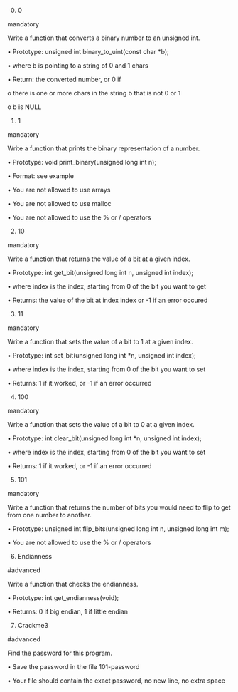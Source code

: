 0. 0

mandatory

Write a function that converts a binary number to an unsigned int.

•	Prototype: unsigned int binary_to_uint(const char *b);

•	where b is pointing to a string of 0 and 1 chars

•	Return: the converted number, or 0 if

o	there is one or more chars in the string b that is not 0 or 1

o	b is NULL

1. 1

mandatory

Write a function that prints the binary representation of a number.

•	Prototype: void print_binary(unsigned long int n);

•	Format: see example

•	You are not allowed to use arrays

•	You are not allowed to use malloc

•	You are not allowed to use the % or / operators

2. 10

mandatory

Write a function that returns the value of a bit at a given index.

•	Prototype: int get_bit(unsigned long int n, unsigned int index);

•	where index is the index, starting from 0 of the bit you want to get

•	Returns: the value of the bit at index index or -1 if an error occured

3. 11

mandatory

Write a function that sets the value of a bit to 1 at a given index.

•	Prototype: int set_bit(unsigned long int *n, unsigned int index);

•	where index is the index, starting from 0 of the bit you want to set

•	Returns: 1 if it worked, or -1 if an error occurred

4. 100

mandatory

Write a function that sets the value of a bit to 0 at a given index.

•	Prototype: int clear_bit(unsigned long int *n, unsigned int index);

•	where index is the index, starting from 0 of the bit you want to set

•	Returns: 1 if it worked, or -1 if an error occurred

5. 101

mandatory

Write a function that returns the number of bits you would need to flip to get from one number to another.

•	Prototype: unsigned int flip_bits(unsigned long int n, unsigned long int m);

•	You are not allowed to use the % or / operators

6. Endianness

#advanced

Write a function that checks the endianness.

•	Prototype: int get_endianness(void);

•	Returns: 0 if big endian, 1 if little endian

7. Crackme3

#advanced

Find the password for this program.

•	Save the password in the file 101-password

•	Your file should contain the exact password, no new line, no extra space



